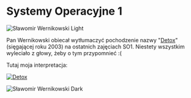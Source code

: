 # Systemy Operacyjne 1

![Sławomir Wernikowski Light](https://user-images.githubusercontent.com/12998256/96027628-6fc4a000-0e58-11eb-9a6a-faccae10811c.png)

Pan Wernikowski obiecał wytłumaczyć pochodzenie nazwy "[Detox](http://detox.wi.zut.edu.pl/sw)" (sięgającej roku 2003) na ostatnich zajęciach SO1. Niestety wszystkim wyleciało z głowy, żeby o tym przypomnieć :( 

Tutaj moja interpretacja:

[![Detox](https://img.youtube.com/vi/3f20L0msLsM/0.jpg)](https://www.youtube.com/watch?v=3f20L0msLsM)

![Sławomir Wernikowski Dark](https://user-images.githubusercontent.com/12998256/96027624-6f2c0980-0e58-11eb-8b13-893fb4d131ba.png)
